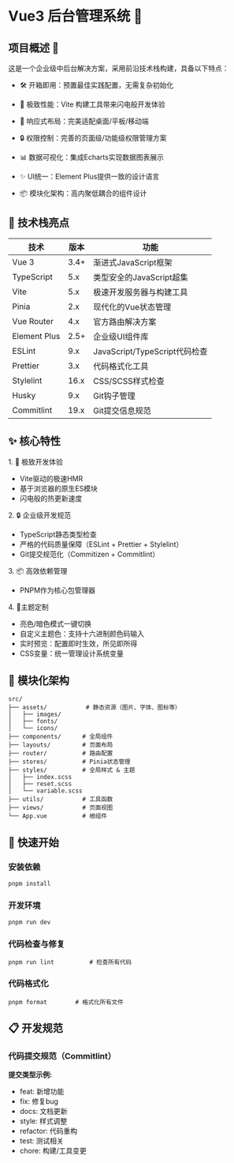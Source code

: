 # Vue3 后台管理系统 🚀

## 项目概述 💼

这是一个企业级中后台解决方案，采用前沿技术栈构建，具备以下特点：

- 🛠 开箱即用：预置最佳实践配置，无需复杂初始化

- 🚀 极致性能：Vite 构建工具带来闪电般开发体验

- 📱 响应式布局：完美适配桌面/平板/移动端

- 🔒 权限控制：完善的页面级/功能级权限管理方案

- 📊 数据可视化：集成Echarts实现数据图表展示

- ✨ UI统一：Element Plus提供一致的设计语言

- 📦 模块化架构：高内聚低耦合的组件设计

## 🧩 技术栈亮点

| 技术           | 版本   | 功能                          |
| -------------- | ------ | ----------------------------- |
| ​​Vue 3​       | ​3.4+  | 渐进式JavaScript框架          |
| ​​TypeScript​​ | 5.x    | 类型安全的JavaScript超集      |
| ​​Vite​​       | 5.x    | 极速开发服务器与构建工具      |
| ​​Pinia​​      | 2.x    | 现代化的Vue状态管理           |
| ​​Vue Router   | ​​4.x  | 官方路由解决方案              |
| ​​Element Plus | ​​2.5+ | 企业级UI组件库                |
| ​​ESLint​      | ​9.x   | JavaScript/TypeScript代码检查 |
| ​​Prettier​    | ​3.x   | 代码格式化工具                |
| ​​Stylelint​   | ​16.x  | CSS/SCSS样式检查              |
| ​​Husky​​      | 9.x    | Git钩子管理                   |
| ​​Commitlint   | 19.x   | Git提交信息规范               |

## ✨ 核心特性

​​1. 🦄 极致开发体验​​

- Vite驱动的极速HMR
- 基于浏览器的原生ES模块
- 闪电般的热更新速度

​2. ​🔒 企业级开发规范​​

- TypeScript静态类型检查
- 严格的代码质量保障（ESLint + Prettier + Stylelint）
- Git提交规范化（Commitizen + Commitlint）

​​3. 📦 高效依赖管理​​

- PNPM作为核心包管理器

​​4. 🎨主题定制

- 亮色/暗色模式一键切换
- 自定义主题色：支持十六进制颜色码输入
- 实时预览：配置即时生效，所见即所得
- CSS变量：统一管理设计系统变量

## ​​📂 模块化架构

```
src/
├── assets/           # 静态资源（图片、字体、图标等）
│   ├── images/
│   ├── fonts/
│   └── icons/
├── components/      # 全局组件
├── layouts/         # 页面布局
├── router/          # 路由配置
├── stores/          # Pinia状态管理
├── styles/          # 全局样式 & 主题
│   ├── index.scss
│   ├── reset.scss
│   └── variable.scss
├── utils/           # 工具函数
├── views/           # 页面视图
└── App.vue          # 根组件
```

## 🚀 快速开始

### 安装依赖

```bash
pnpm install
```

### 开发环境

```bash
pnpm run dev
```

### 代码检查与修复

```
pnpm run lint          # 检查所有代码
```

### 代码格式化

```
pnpm format        # 格式化所有文件
```

## 📋 开发规范

### 代码提交规范（Commitlint）

**提交类型示例​​:**

- feat: 新增功能
- fix: 修复bug
- docs: 文档更新
- style: 样式调整
- refactor: 代码重构
- test: 测试相关
- chore: 构建/工具变更
